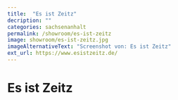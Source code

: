 ```yaml
---
title:  "Es ist Zeitz"
decription: ""
categories: sachsenanhalt
permalink: /showroom/es-ist-zeitz
image: showroom/es-ist-zeitz.jpg
imageAlternativeText: "Screenshot von: Es ist Zeitz"
ext_url: https://www.esistzeitz.de/
---
```


# Es ist Zeitz